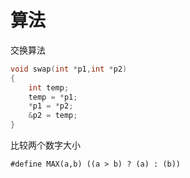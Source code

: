 # 算法
交换算法
```C++
void swap(int *p1,int *p2)
{
    int temp;
    temp = *p1;
    *p1 = *p2;
    &p2 = temp;
}
```

比较两个数字大小
```
#define MAX(a,b) ((a > b) ? (a) : (b))
```